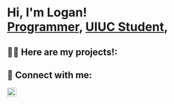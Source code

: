 <h1>Hi, I'm Logan! <br/><a href="https://github.com/joshmadakor1">Programmer</a>, <a href="https://www.linkedin.com/in/joshmadakor/">UIUC Student</a>, 

<h2>👨‍💻 Here are my projects!:</h2>



<h2> 🤳 Connect with me:</h2>


[<img align="left" alt="JoshMadakor | LinkedIn" width="22px" src="https://cdn.jsdelivr.net/npm/simple-icons@v3/icons/linkedin.svg" />][linkedin]

[linkedin]: https://linkedin.com/in/logancud

<!--
**LoganCudia411/LoganCudia411** is a ✨ _special_ ✨ repository because its `README.md` (this file) appears on your GitHub profile.


